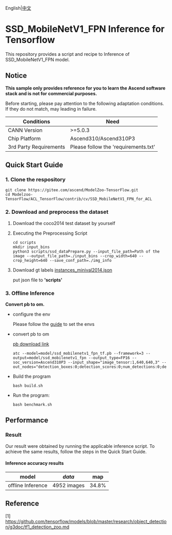 English|[中文](README.md)
# SSD_MobileNetV1_FPN Inference for Tensorflow

This repository provides a script and recipe to Inference of SSD_MobileNetV1_FPN model.

## Notice
**This sample only provides reference for you to learn the Ascend software stack and is not for commercial purposes.**

Before starting, please pay attention to the following adaptation conditions. If they do not match, may leading in failure.

| Conditions | Need |
| --- | --- |
| CANN Version | >=5.0.3 |
| Chip Platform| Ascend310/Ascend310P3 |
| 3rd Party Requirements| Please follow the 'requirements.txt' |

## Quick Start Guide

### 1. Clone the respository

```shell
git clone https://gitee.com/ascend/ModelZoo-TensorFlow.git
cd Modelzoo-TensorFlow/ACL_TensorFlow/contrib/cv/SSD_MobileNetV1_FPN_for_ACL
```

### 2. Download and preprocess the dataset

1. Download the coco2014 test dataset by yourself

2. Executing the Preprocessing Script
   ```
   cd scripts
   mkdir input_bins
   python3 scripts/ssd_dataPrepare.py --input_file_path=Path of the image --output_file_path=./input_bins --crop_width=640 --crop_height=640 --save_conf_path=./img_info
   
   ```
3. Download gt labels
   [instances_minival2014.json](https://obs-9be7.obs.cn-east-2.myhuaweicloud.com:443/010_Offline_Inference/Official/cv/ID1654_ssd_resnet50fpn/scripts/instances_minival2014.json?AccessKeyId=APWPYQJZOXDROK0SPPNG&Expires=1656057065&Signature=ydPmdux71bGzs38Q/xV7USQIdCg%3D)

   put json file to **'scripts'**
 
### 3. Offline Inference

**Convert pb to om.**

- configure the env

  Please follow the [guide](https://gitee.com/ascend/ModelZoo-TensorFlow/wikis/02.%E7%A6%BB%E7%BA%BF%E6%8E%A8%E7%90%86%E6%A1%88%E4%BE%8B/Ascend%E5%B9%B3%E5%8F%B0%E6%8E%A8%E7%90%86%E7%8E%AF%E5%A2%83%E5%8F%98%E9%87%8F%E8%AE%BE%E7%BD%AE?sort_id=6458719) to set the envs

- convert pb to om
  
  [pb download link](https://obs-9be7.obs.cn-east-2.myhuaweicloud.com/003_Atc_Models/modelzoo/Research/cv/SSD_for_ACL/ssd_mobilenetv1_fpn_tf.pb)

  ```
  atc --model=model/ssd_mobilenetv1_fpn_tf.pb --framework=3 --output=model/ssd_mobilenetv1_fpn --output_type=FP16 --soc_version=Ascend310P3 --input_shape="image_tensor:1,640,640,3" --out_nodes="detection_boxes:0;detection_scores:0;num_detections:0;detection_classes:0"
  ```

- Build the program

  ```
  bash build.sh
  ```

- Run the program:

  ```
  bash benchmark.sh
  ```
  
## Performance

### Result

Our result were obtained by running the applicable inference script. To achieve the same results, follow the steps in the Quick Start Guide.

#### Inference accuracy results

|       model       | ***data***  |    map      |
| :---------------: | :---------: | :---------: |
| offline Inference | 4952 images |   34.8%     |

## Reference

[1] https://github.com/tensorflow/models/blob/master/research/object_detection/g3doc/tf1_detection_zoo.md

